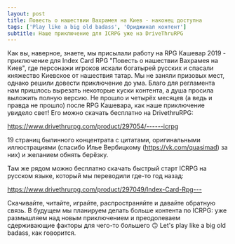 ```yaml
---
layout: post
title: Повесть о нашествии Вахрамея на Киев - наконец доступна
tags: ['Play like a big old badass', 'Ориджинал контент']
subtitle: Наше приключение для ICRPG уже на DriveThruRPG
---
```

Как вы, наверное, знаете, мы присылали работу на RPG Кашевар 2019 - приключение для Index Card RPG "Повесть о нашествии Вахрамея на Киев", где персонажи игроков искали богатырей русских и спасали княжество Киевское от нашествия татар. Мы не заняли призовых мест, однако решили довести приключение до ума. Благо для регламента нам пришлось вырезать некоторые куски контента, а душа просила выложить полную версию. Не прошло и четырёх месяцев (а ведь и правда не прошло) после RPG Кашевара, как наше приключение увидело свет! Его можно скачать бесплатно на DrivethruRPG:

https://www.drivethrurpg.com/product/297054/------icrpg

19 страниц былинного концентрата с цитатами, оригинальными иллюстрациями (спасибо Илье Вербицкому (https://vk.com/quasimad) за них) и желанием обнять берёзку.

Там же рядом можно бесплатно скачать быстрый старт ICRPG на русском языке, который мы переводили где-то год назад:

https://www.drivethrurpg.com/product/297049/Index-Card-Rpg---

Скачивайте, читайте, играйте, распространяйте и давайте обратную связь. В будущем мы планируем делать больше контента по ICRPG: уже размышляем над новым приключением и преодолеваем сдерживающие факторы для чего-то большего 🙃
Let's play like a big old badass, как говорится.
